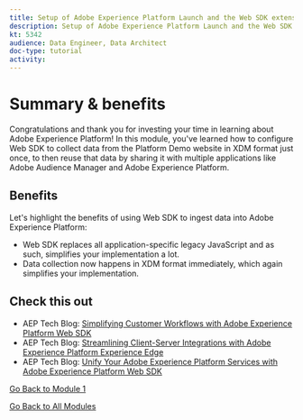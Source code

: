 ```yaml
---
title: Setup of Adobe Experience Platform Launch and the Web SDK extension - Summary
description: Setup of Adobe Experience Platform Launch and the Web SDK extension - Summary
kt: 5342
audience: Data Engineer, Data Architect
doc-type: tutorial
activity: 
---
```


# Summary & benefits

Congratulations and thank you for investing your time in learning about Adobe Experience Platform! 
In this module, you've learned how to configure Web SDK to collect data from the Platform Demo website in XDM format just once, to then reuse that data by sharing it with multiple applications like Adobe Audience Manager and Adobe Experience Platform. 

## Benefits

Let's highlight the benefits of using Web SDK to ingest data into Adobe Experience Platform:

- Web SDK replaces all application-specific legacy JavaScript and as such, simplifies your implementation a lot.
- Data collection now happens in XDM format immediately, which again simplifies your implementation.

## Check this out

- AEP Tech Blog: [Simplifying Customer Workflows with Adobe Experience Platform Web SDK](https://medium.com/adobetech/simplifying-customer-workflows-with-adobe-experience-platform-web-sdk-4e54fe134f4a)
- AEP Tech Blog: [Streamlining Client-Server Integrations with Adobe Experience Platform Experience Edge](https://medium.com/adobetech/streamlining-client-server-integrations-with-adobe-experience-platform-experience-edge-1caaef887172)
- AEP Tech Blog: [Unify Your Adobe Experience Platform Services with Adobe Experience Platform Web SDK](https://medium.com/adobetech/unify-your-adobe-experience-platform-services-with-adobe-experience-platform-web-sdk-75cf6851a9fc)

[Go Back to Module 1](./data-ingestion-launch-web-sdk.md)

[Go Back to All Modules](../../overview.md)
